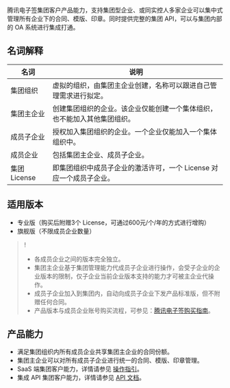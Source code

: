 腾讯电子签集团客户产品能力，支持集团型企业、或同实控人多家企业可以集中式管理所有企业下的合同、模版、印章。同时提供完整的集团 API，可以与集团内部的 OA 系统进行集成打通。
## 名词解释

| 名词 | 说明 | 
|---------|---------|
| 集团组织 | 虚拟的组织，由集团主企业创建，名称可以跟进自己管理需求进行拟定。 | 
| 集团主企业 | 创建集团组织的企业。该企业仅能创建一个集体组织，也不能加入其他集团组织。 | 
| 成员子企业 | 授权加入集团组织的企业。一个企业仅能加入一个集体组织中。 | 
| 成员企业 | 包括集团主企业、成员子企业。 | 
| 集团 License | 即集团组织中成员子企业的激活许可，一个 License 对应一个成员子企业。 | 

	

## 适用版本
- 专业版（购买后附赠3个 License，可通过600元/个/年的方式进行增购）
- 旗舰版（不限成员企业数量）

>!
>- 各成员企业之间的版本完全独立。
>- 集团主企业基于集团管理能力代成员子企业进行操作，会受子企业的企业版本的限制，仅子企业当前企业版本支持的能力才可被主企业代操作。
>- 成员子企业加入到集团内，自动向成员子企业下发产品标准版，但不附赠任何合同。
>- 产品版本与成员企业账号购买流程，可参见：[腾讯电子签购买指南](https://cloud.tencent.com/document/product/1323/53795)。

## 产品能力
- 满足集团组织内所有成员企业共享集团主企业的合同份额。
- 集团主企业可以对所有成员子企业进行统一的合同、模版、印章管理。
- SaaS 端集团客户能力，详情请参见 [操作指引](https://cloud.tencent.com/document/product/1323/86708)。
- 集成 API 集团客户能力，详情请参见 [API 文档](https://cloud.tencent.com/document/product/1323/61507)。
